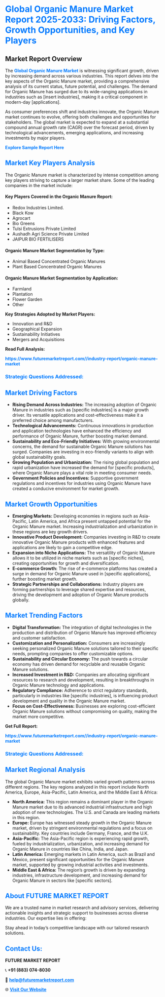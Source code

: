 <h1 style="color: #007BFF;">Global Organic Manure Market Report 2025-2033: Driving Factors, Growth Opportunities, and Key Players</h1>

<section id="overview">
<h2>Market Report Overview</h2>
<p>The <a href="https://www.futuremarketreport.com//industry-report/organic-manure-market" style="color: #007BFF; text-decoration: none;"><strong>Global Organic Manure Market</strong></a> is witnessing significant growth, driven by increasing demand across various industries. This report delves into the key aspects of the Organic Manure market, providing a comprehensive analysis of its current status, future potential, and challenges. The demand for Organic Manure has surged due to its wide-ranging applications in industries such as [insert industries], making it a critical component in modern-day [applications].</p>
<p>As consumer preferences shift and industries innovate, the Organic Manure market continues to evolve, offering both challenges and opportunities for stakeholders. The global market is expected to expand at a substantial compound annual growth rate (CAGR) over the forecast period, driven by technological advancements, emerging applications, and increasing investments by major players.</p>
</section>

<section id="overview">
<p><a href="https://www.futuremarketreport.com//request-sample/reportId=52269" style="color: #007BFF; text-decoration: none;"><strong>Explore Sample Report Here</strong></a></p>
</section>

<section id="key-players">
<h2 style="color: #007BFF;">Market Key Players Analysis</h2>
<p>The Organic Manure market is characterized by intense competition among key players striving to capture a larger market share. Some of the leading companies in the market include:</p>
<h4>Key Players Covered in the Organic Manure Report:</h4>
<ul><li>Redox Industries Limited.</li><li>Black Kow</li><li>Agrocart</li><li>Bio Greens</li><li>Tulsi Extrusions Private Limited</li><li>Aushadh Agri Science Private Limited</li><li>JAIPUR BIO FERTILISERS</li></ul>
<h4>Organic Manure Market Segmentation by Type:</h4>
<ul><li>Animal Based Concentrated Organic Manures</li><li>Plant Based Concentrated Organic Manures</li></ul>

<h4>Organic Manure Market Segmentation by Application:</h4>
<ul><li>Farmland</li><li>Plantation</li><li>Flower Garden</li><li>Other</li></ul>
<p><strong>Key Strategies Adopted by Market Players:</strong></p>
<ul>
<li>Innovation and R&D</li>
<li>Geographical Expansion</li>
<li>Sustainability Initiatives</li>
<li>Mergers and Acquisitions</li>
</ul>
</section>

<section>
<p><strong>Read Full Analysis: </strong></p><a href="https://www.futuremarketreport.com//industry-report/organic-manure-market" style="color: #007BFF; text-decoration: none;"><strong>https://www.futuremarketreport.com//industry-report/organic-manure-market</strong></a>
<h3 style="color: #007BFF;">Strategic Questions Addressed:</h3>
</section>

<section id="driving-factors">
<h2 style="color: #007BFF;">Market Driving Factors</h2>
<ul>
<li><strong>Rising Demand Across Industries:</strong> The increasing adoption of Organic Manure in industries such as [specific industries] is a major growth driver. Its versatile applications and cost-effectiveness make it a preferred choice among manufacturers.</li>
<li><strong>Technological Advancements:</strong> Continuous innovations in production and application technologies have enhanced the efficiency and performance of Organic Manure, further boosting market demand.</li>
<li><strong>Sustainability and Eco-Friendly Initiatives:</strong> With growing environmental concerns, the demand for sustainable Organic Manure solutions has surged. Companies are investing in eco-friendly variants to align with global sustainability goals.</li>
<li><strong>Growing Population and Urbanization:</strong> The rising global population and rapid urbanization have increased the demand for [specific products], where Organic Manure plays a vital role in meeting consumer needs.</li>
<li><strong>Government Policies and Incentives:</strong> Supportive government regulations and incentives for industries using Organic Manure have created a conducive environment for market growth.</li>
</ul>
</section>

<section id="growth-opportunities">
<h2 style="color: #007BFF;">Market Growth Opportunities</h2>
<ul>
<li><strong>Emerging Markets:</strong> Developing economies in regions such as Asia-Pacific, Latin America, and Africa present untapped potential for the Organic Manure market. Increasing industrialization and urbanization in these regions are key growth drivers.</li>
<li><strong>Innovative Product Development:</strong> Companies investing in R&D to create innovative Organic Manure products with enhanced features and applications are likely to gain a competitive edge.</li>
<li><strong>Expansion into Niche Applications:</strong> The versatility of Organic Manure allows it to be utilized in niche markets such as [specific niches], creating opportunities for growth and diversification.</li>
<li><strong>E-commerce Growth:</strong> The rise of e-commerce platforms has created a surge in demand for Organic Manure used in [specific applications], further boosting market growth.</li>
<li><strong>Strategic Partnerships and Collaborations:</strong> Industry players are forming partnerships to leverage shared expertise and resources, driving the development and adoption of Organic Manure products globally.</li>
</ul>
</section>

<section id="trending-factors">
<h2 style="color: #007BFF;">Market Trending Factors</h2>
<ul>
<li><strong>Digital Transformation:</strong> The integration of digital technologies in the production and distribution of Organic Manure has improved efficiency and customer satisfaction.</li>
<li><strong>Customization and Personalization:</strong> Consumers are increasingly seeking personalized Organic Manure solutions tailored to their specific needs, prompting companies to offer customizable options.</li>
<li><strong>Sustainability and Circular Economy:</strong> The push towards a circular economy has driven demand for recyclable and reusable Organic Manure solutions.</li>
<li><strong>Increased Investment in R&D:</strong> Companies are allocating significant resources to research and development, resulting in breakthroughs in Organic Manure technology and applications.</li>
<li><strong>Regulatory Compliance:</strong> Adherence to strict regulatory standards, particularly in industries like [specific industries], is influencing product development and quality in the Organic Manure market.</li>
<li><strong>Focus on Cost-Effectiveness:</strong> Businesses are exploring cost-efficient Organic Manure solutions without compromising on quality, making the market more competitive.</li>
</ul>
</section>

<section>
<p><strong>Get Full Report: </strong></p><a href="https://www.futuremarketreport.com//industry-report/organic-manure-market" style="color: #007BFF; text-decoration: none;"><strong>https://www.futuremarketreport.com//industry-report/organic-manure-market</strong></a>
<h3 style="color: #007BFF;">Strategic Questions Addressed:</h3>
</section>


<section id="regional-analysis">
<h2 style="color: #007BFF;">Market Regional Analysis</h2>
<p>The global Organic Manure market exhibits varied growth patterns across different regions. The key regions analyzed in this report include North America, Europe, Asia-Pacific, Latin America, and the Middle East & Africa:</p>
<ul>
<li><strong>North America:</strong> This region remains a dominant player in the Organic Manure market due to its advanced industrial infrastructure and high adoption of new technologies. The U.S. and Canada are leading markets in this region.</li>
<li><strong>Europe:</strong> Europe has witnessed steady growth in the Organic Manure market, driven by stringent environmental regulations and a focus on sustainability. Key countries include Germany, France, and the U.K.</li>
<li><strong>Asia-Pacific:</strong> The Asia-Pacific region is experiencing rapid growth, fueled by industrialization, urbanization, and increasing demand for Organic Manure in countries like China, India, and Japan.</li>
<li><strong>Latin America:</strong> Emerging markets in Latin America, such as Brazil and Mexico, present significant opportunities for the Organic Manure market, supported by growing industrial activities and investments.</li>
<li><strong>Middle East & Africa:</strong> The region’s growth is driven by expanding industries, infrastructure development, and increasing demand for Organic Manure in sectors like [specific sectors].</li>
</ul>
</section>

<footer>
<h2 style="color: #007BFF;">About FUTURE MARKET REPORT</h2>
<p>We are a trusted name in market research and advisory services, delivering actionable insights and strategic support to businesses across diverse industries. Our expertise lies in offering:</p>

<p>Stay ahead in today’s competitive landscape with our tailored research solutions.</p>

<h2 style="color: #007BFF;">Contact Us:</h2>
<p><strong>FUTURE MARKET REPORT</strong></p>
<p>📞 <strong>+91 (883) 074-8030</strong></p>
<p>📧 <strong><a href="mailto:help@futuremarketreport.com" style="color: #007BFF;">help@futuremarketreport.com</a></strong></p>
<p>🌐 <strong><a href="https://www.futuremarketreport.com/" style="color: #007BFF;">Visit Our Website</a></strong></p>
</footer>